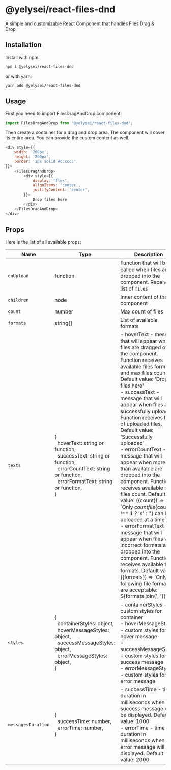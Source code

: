 # @yelysei/react-files-dnd

A simple and customizable React Component that handles Files Drag & Drop.

## Installation

Install with npm:

```
npm i @yelysei/react-files-dnd
```

or with yarn:

```
yarn add @yelysei/react-files-dnd
```

## Usage

First you need to import FilesDragAndDrop component:

```javascript
import FilesDragAndDrop from '@yelysei/react-files-dnd';
```

Then create a container for a drag and drop area. The component will cover its entire area.
You can provide the custom content as well. 

```javascript
<div style={{
    width: '200px',
    height: '200px',
    border: '1px solid #cccccc',
}}>
    <FilesDragAndDrop>
        <div style={{
            display: 'flex',
            alignItems: 'center',
            justifyContent: 'center',
        }}>
            Drop files here
        </div>
    </FilesDragAndDrop>
</div>
```

## Props

Here is the list of all available props:

Name | Type | Description
---|---|---
`onUpload` | function | Function that will be called when files are dropped into the component. Receives list of `files`
`children` | node | Inner content of the component
`count` | number | Max count of files
`formats` | string[] | List of available formats
`texts` | {<br/>&nbsp;&nbsp;hoverText: string or function,<br/>&nbsp;&nbsp;successText: string or function,<br/>&nbsp;&nbsp;errorCountText: string or function,<br/>&nbsp;&nbsp;errorFormatText: string or function,<br/>} | - hoverText - message that will appear when files are dragged over the component. Function receives available files formats and max files count. Default value: 'Drop files here'<br/>- successText - message that will appear when files are successfully uploaded. Function receives list of uploaded files. Default value: 'Successfully uploaded'<br/>- errorCountText - message that will appear when more files than available are dropped into the component. Function receives available max files count. Default value: ({count}) => \`Only ${count} file${count !== 1 ? 's' : ''} can be uploaded at a time\`<br/>- errorFormatText - message that will appear when files with incorrect formats are dropped into the component. Function receives available files formats. Default value: ({formats}) => \`Only following file formats are acceptable: ${formats.join(', ')}\` 
`styles` | {<br/>&nbsp;&nbsp;containerStyles: object,<br/>&nbsp;&nbsp;hoverMessageStyles: object,<br/>&nbsp;&nbsp;successMessageStyles: object,<br/>&nbsp;&nbsp;errorMessageStyles: object,<br/>} | - containerStyles - custom styles for container<br/>- hoverMessageStyles - custom styles for hover message<br/>- successMessageStyles - custom styles for success message<br/>- errorMessageStyles - custom styles for error message
`messagesDuration` | {<br/>&nbsp;&nbsp;successTime: number,<br/>&nbsp;&nbsp;errorTime: number,<br/>} | - successTime - time duration in milliseconds when the success message will be displayed. Default value: 1000<br/>- errorTime - time duration in milliseconds when the error message will be displayed. Default value: 2000
